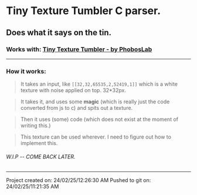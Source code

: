 # Tiny Texture Tumbler C parser.

## Does what it says on the tin.
### Works with: [Tiny Texture Tumbler - by PhobosLab](https://github.com/phoboslab/ttt)

---

### How it works:

> It takes an input, like `[[32,32,65535,2,52419,1]]` which is a white texture with noise applied on top. 32*32px. 

> It takes it, and uses some **magic** (which is really just the code converted from js to c) and spits out a texture.

> Then it uses (some) code (which does not exist at the moment of writing this.)

> This texture can be used wherever. I need to figure out how to implement this. 

###### W.I.P -- COME BACK LATER. 
---

Project created on: 24/02/25/12:26:30 AM
Pushed to git on: 24/02/25/11:21:35 AM  
